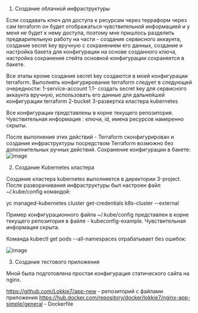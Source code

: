  1. Создание облачной инфраструктуры

  Если создавать ключ для доступа к ресурсам через терраформ через сам terraform он будет отображаться чувствительной информацией и у меня не будет к нему доступа, поэтому мне пришлось разделить предварительную работу на части - создание сервисного аккаунта, создание secret key вручную с сохранением его данных, создание и настройка бакета для конфигурации на основе созданного ключа, настройка сохранения стейта основной конфигурации сохраняется в бакете.

  Все этапы кроме создания secret key создаются в моей конфигурации terraform.
  Выполнять конфигурирование terraform следует в следующей очередности:
  1-service-account
    1.1- создать secret key для сервисного аккаунта вручную, использовать его данные для дальнейшей конфигурации terraform
  2-bucket
  3-развертка кластера kubernetes

  Все конфигурации представлены в корне текущего репозитория. Чувствительная информация : ключи, id, имена ресурсов намеренно скрыты.

  После выполнения этих действий - Terraform сконфигурирован и создание инфраструктуры посредством Terraform возможно без дополнительных ручных действий.
Сохранение конфигурации в бакете: 
![image](https://github.com/user-attachments/assets/fe4cdf3f-dcce-4472-947f-ace939be44db)

2. Создание Kubernetes кластера

Создание кластера kubernetes выполняется в директории 3-project. После разворачивания инфраструктуры был настроен файл ~/.kube/config командой:

yc managed-kubernetes cluster get-credentials k8s-cluster --external

Пример конфигурационного файла ~/.kube/config представлен в корне текущего репозитория в файле - kubeconfig-example. Чувствительная информация скрыта.

Команда kubectl get pods --all-namespaces отрабатывает без ошибок:

![image](https://github.com/user-attachments/assets/1be3c3cf-9d00-4462-afb5-687362d78d88)

3. Создание тестового приложения

Мной была подготовлена простая конфигурация статического сайта на nginx.

https://github.com/Lokkie7/app-new - репозиторий с файлами приложения
https://hub.docker.com/repository/docker/lokkie7/nginx-app-simple/general - Dockerfile
